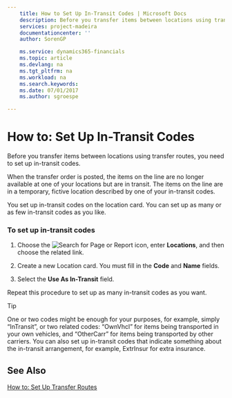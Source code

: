 ```yaml
---
    title: How to Set Up In-Transit Codes | Microsoft Docs
    description: Before you transfer items between locations using transfer routes, you need to set up in-transit codes.
    services: project-madeira
    documentationcenter: ''
    author: SorenGP

    ms.service: dynamics365-financials
    ms.topic: article
    ms.devlang: na
    ms.tgt_pltfrm: na
    ms.workload: na
    ms.search.keywords:
    ms.date: 07/01/2017
    ms.author: sgroespe

---
```

# How to: Set Up In-Transit Codes
Before you transfer items between locations using transfer routes, you need to set up in-transit codes.  
  
 When the transfer order is posted, the items on the line are no longer available at one of your locations but are in transit. The items on the line are in a temporary, fictive location described by one of your in-transit codes.  
  
 You set up in-transit codes on the location card. You can set up as many or as few in-transit codes as you like.  
  
### To set up in-transit codes  
  
1.  Choose the ![Search for Page or Report](media/ui-search/search_small.png "Search for Page or Report icon") icon, enter **Locations**, and then choose the related link.  
  
2.  Create a new Location card. You must fill in the **Code** and **Name** fields.  
  
3.  Select the **Use As In-Transit** field.  
  
 Repeat this procedure to set up as many in-transit codes as you want.  
  
> [!TIP]  
>  One or two codes might be enough for your purposes, for example, simply “InTransit”, or two related codes: “OwnVhcl” for items being transported in your own vehicles, and “OtherCarr” for items being transported by other carriers. You can also set up in-transit codes that indicate something about the in-transit arrangement, for example, ExtrInsur for extra insurance.  
  
## See Also  
 [How to: Set Up Transfer Routes](../how-to-set-up-transfer-routes.md)